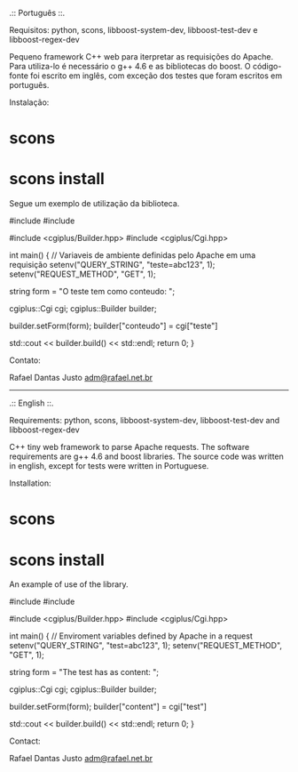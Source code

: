 .:: Português ::.

Requisitos: python, scons, libboost-system-dev, libboost-test-dev e
libboost-regex-dev

Pequeno framework C++ web para iterpretar as requisições do
Apache. Para utiliza-lo é necessário o g++ 4.6 e as bibliotecas do
boost. O código-fonte foi escrito em inglês, com exceção dos testes
que foram escritos em português.

Instalação:

  # scons
  # scons install

Segue um exemplo de utilização da biblioteca.

#include <cstdlib>
#include <iostream>

#include <cgiplus/Builder.hpp>
#include <cgiplus/Cgi.hpp>

int main()
{
  // Variaveis de ambiente definidas pelo Apache em uma requisição
  setenv("QUERY_STRING", "teste=abc123", 1);
  setenv("REQUEST_METHOD", "GET", 1);

  string form = "O teste tem como conteudo: <!-- conteudo -->";

  cgiplus::Cgi cgi;
  cgiplus::Builder builder;

  builder.setForm(form);
  builder["conteudo"] = cgi["teste"]

  std::cout << builder.build() << std::endl;
  return 0;
}

Contato:

  Rafael Dantas Justo
  adm@rafael.net.br

-------------------------------------------------------------

.:: English ::.

Requirements: python, scons, libboost-system-dev, libboost-test-dev
and libboost-regex-dev

C++ tiny web framework to parse Apache requests. The software
requirements are g++ 4.6 and boost libraries. The source code was
written in english, except for tests were written in Portuguese.

Installation:

  # scons
  # scons install

An example of use of the library.

#include <cstdlib>
#include <iostream>

#include <cgiplus/Builder.hpp>
#include <cgiplus/Cgi.hpp>

int main()
{
  // Enviroment variables defined by Apache in a request
  setenv("QUERY_STRING", "test=abc123", 1);
  setenv("REQUEST_METHOD", "GET", 1);

  string form = "The test has as content: <!-- content -->";

  cgiplus::Cgi cgi;
  cgiplus::Builder builder;

  builder.setForm(form);
  builder["content"] = cgi["test"]

  std::cout << builder.build() << std::endl;
  return 0;
}

Contact:

  Rafael Dantas Justo
  adm@rafael.net.br
